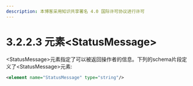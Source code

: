 ```yaml
---
description: 本博客采用知识共享署名 4.0 国际许可协议进行许可
---
```


# 3.2.2.3 元素\<StatusMessage\>

\<StatusMessage\>元素指定了可以被返回操作者的信息。下列的schema片段定义了\<StatusMessage\>元素:

```xml
<element name="StatusMessage" type="string"/>
```